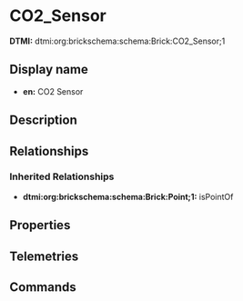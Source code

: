 # CO2_Sensor
**DTMI:** dtmi:org:brickschema:schema:Brick:CO2_Sensor;1
## Display name
- **en:** CO2 Sensor
## Description
## Relationships
### Inherited Relationships
* **dtmi:org:brickschema:schema:Brick:Point;1:** isPointOf
## Properties
## Telemetries
## Commands
